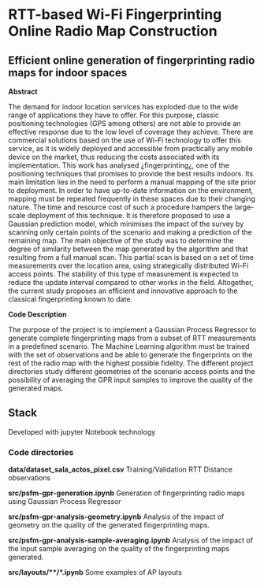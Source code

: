 # RTT-based Wi-Fi Fingerprinting Online Radio Map Construction

## Efficient online generation of fingerprinting radio maps for indoor spaces

**Abstract**

The demand for indoor location services has exploded due to the wide range of applications they have to offer. For this purpose, classic positioning technologies (GPS among others) are not able to provide an effective response due to the low level of coverage they achieve. There are commercial solutions based on the use of Wi-Fi technology to offer this service, as it is widely deployed and accessible from practically any mobile device on the market, thus reducing the costs associated with its implementation. This work has analysed ¿fingerprinting¿, one of the positioning techniques that promises to provide the best results indoors. Its main limitation lies in the need to perform a manual mapping of the site prior to deployment. In order to have up-to-date information on the environment, mapping must be repeated frequently in these spaces due to their changing nature. The time and resource cost of such a procedure hampers the large-scale deployment of this technique. It is therefore proposed to use a Gaussian prediction model, which minimises the impact of the survey by scanning only certain points of the scenario and making a prediction of the remaining map. The main objective of the study was to determine the degree of similarity between the map generated by the algorithm and that resulting from a full manual scan. This partial scan is based on a set of time measurements over the location area, using strategically distributed Wi-Fi access points. The stability of this type of measurement is expected to reduce the update interval compared to other works in the field. Altogether, the current study proposes an efficient and innovative approach to the classical fingerprinting known to date.

**Code Description**

The purpose of the project is to implement a Gaussian Process Regressor to generate complete fingerprinting maps from a subset of RTT measurements in a predefined scenario. The Machine Learning algorithm must be trained with the set of observations and be able to generate the fingerprints on the rest of the radio map with the highest possible fidelity. The different project directories study different geometries of the scenario access points and the possibility of averaging the GPR input samples to improve the quality of the generated maps.

## Stack

Developed with jupyter Notebook technology

### Code directories

**data/dataset_sala_actos_pixel.csv** Training/Validation RTT Distance observations

**src/psfm-gpr-generation.ipynb** Generation of fingerprinting radio maps using Gaussian Process Regressor

**src/psfm-gpr-analysis-geometry.ipynb** Analysis of the impact of geometry on the quality of the generated fingerprinting maps.

**src/psfm-gpr-analysis-sample-averaging.ipynb** Analysis of the impact of the input sample averaging on the quality of the fingerprinting maps generated.

**src/layouts/\*\*/*.ipynb** Some examples of AP layouts






